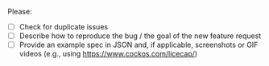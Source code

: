 Please:
- [ ] Check for duplicate issues
- [ ] Describe how to reproduce the bug / the goal of the new feature request
- [ ] Provide an example spec in JSON and, if applicable, screenshots or GIF videos (e.g., using https://www.cockos.com/licecap/)
